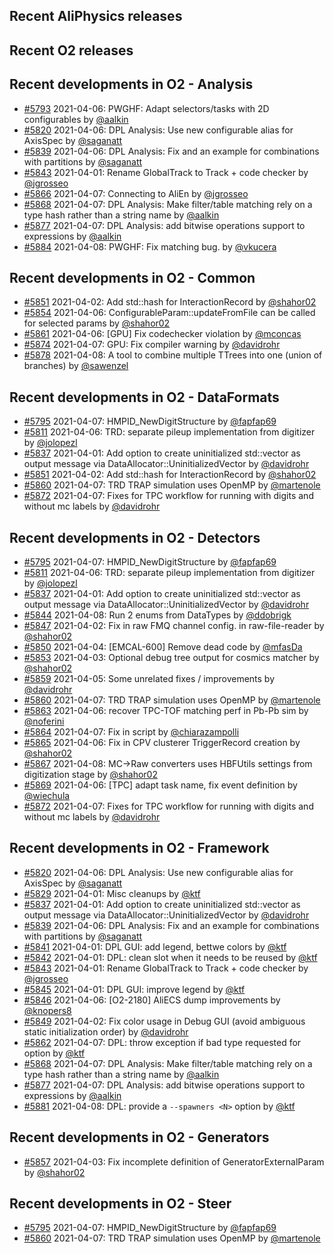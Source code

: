 ## Recent AliPhysics releases
## Recent O2 releases
## Recent developments in O2 - Analysis
- [#5793](https://github.com/AliceO2Group/AliceO2/pull/5793) 2021-04-06: PWGHF: Adapt selectors/tasks with 2D configurables by [@aalkin](https://github.com/aalkin)
- [#5820](https://github.com/AliceO2Group/AliceO2/pull/5820) 2021-04-06: DPL Analysis: Use new configurable alias for AxisSpec by [@saganatt](https://github.com/saganatt)
- [#5839](https://github.com/AliceO2Group/AliceO2/pull/5839) 2021-04-06: DPL Analysis: Fix and an example for combinations with partitions by [@saganatt](https://github.com/saganatt)
- [#5843](https://github.com/AliceO2Group/AliceO2/pull/5843) 2021-04-01: Rename GlobalTrack to Track + code checker by [@jgrosseo](https://github.com/jgrosseo)
- [#5866](https://github.com/AliceO2Group/AliceO2/pull/5866) 2021-04-07: Connecting to AliEn by [@jgrosseo](https://github.com/jgrosseo)
- [#5868](https://github.com/AliceO2Group/AliceO2/pull/5868) 2021-04-07: DPL Analysis: Make filter/table matching rely on a type hash rather than a string name by [@aalkin](https://github.com/aalkin)
- [#5877](https://github.com/AliceO2Group/AliceO2/pull/5877) 2021-04-07: DPL Analysis: add bitwise operations support to expressions by [@aalkin](https://github.com/aalkin)
- [#5884](https://github.com/AliceO2Group/AliceO2/pull/5884) 2021-04-08: PWGHF: Fix matching bug. by [@vkucera](https://github.com/vkucera)
## Recent developments in O2 - Common
- [#5851](https://github.com/AliceO2Group/AliceO2/pull/5851) 2021-04-02: Add std::hash for InteractionRecord by [@shahor02](https://github.com/shahor02)
- [#5854](https://github.com/AliceO2Group/AliceO2/pull/5854) 2021-04-06: ConfigurableParam::updateFromFile can be called for selected params by [@shahor02](https://github.com/shahor02)
- [#5861](https://github.com/AliceO2Group/AliceO2/pull/5861) 2021-04-06: [GPU] Fix codechecker violation by [@mconcas](https://github.com/mconcas)
- [#5874](https://github.com/AliceO2Group/AliceO2/pull/5874) 2021-04-07: GPU: Fix compiler warning by [@davidrohr](https://github.com/davidrohr)
- [#5878](https://github.com/AliceO2Group/AliceO2/pull/5878) 2021-04-08: A tool to combine multiple TTrees into one (union of branches) by [@sawenzel](https://github.com/sawenzel)
## Recent developments in O2 - DataFormats
- [#5795](https://github.com/AliceO2Group/AliceO2/pull/5795) 2021-04-07: HMPID_NewDigitStructure by [@fapfap69](https://github.com/fapfap69)
- [#5811](https://github.com/AliceO2Group/AliceO2/pull/5811) 2021-04-06: TRD: separate pileup implementation from digitizer by [@jolopezl](https://github.com/jolopezl)
- [#5837](https://github.com/AliceO2Group/AliceO2/pull/5837) 2021-04-01: Add option to create uninitialized std::vector as output message via DataAllocator::UninitializedVector by [@davidrohr](https://github.com/davidrohr)
- [#5851](https://github.com/AliceO2Group/AliceO2/pull/5851) 2021-04-02: Add std::hash for InteractionRecord by [@shahor02](https://github.com/shahor02)
- [#5860](https://github.com/AliceO2Group/AliceO2/pull/5860) 2021-04-07: TRD TRAP simulation uses OpenMP by [@martenole](https://github.com/martenole)
- [#5872](https://github.com/AliceO2Group/AliceO2/pull/5872) 2021-04-07: Fixes for TPC workflow for running with digits and without mc labels by [@davidrohr](https://github.com/davidrohr)
## Recent developments in O2 - Detectors
- [#5795](https://github.com/AliceO2Group/AliceO2/pull/5795) 2021-04-07: HMPID_NewDigitStructure by [@fapfap69](https://github.com/fapfap69)
- [#5811](https://github.com/AliceO2Group/AliceO2/pull/5811) 2021-04-06: TRD: separate pileup implementation from digitizer by [@jolopezl](https://github.com/jolopezl)
- [#5837](https://github.com/AliceO2Group/AliceO2/pull/5837) 2021-04-01: Add option to create uninitialized std::vector as output message via DataAllocator::UninitializedVector by [@davidrohr](https://github.com/davidrohr)
- [#5844](https://github.com/AliceO2Group/AliceO2/pull/5844) 2021-04-08: Run 2 enums from DataTypes by [@ddobrigk](https://github.com/ddobrigk)
- [#5847](https://github.com/AliceO2Group/AliceO2/pull/5847) 2021-04-02: Fix in raw FMQ channel config. in raw-file-reader by [@shahor02](https://github.com/shahor02)
- [#5850](https://github.com/AliceO2Group/AliceO2/pull/5850) 2021-04-04: [EMCAL-600] Remove dead code by [@mfasDa](https://github.com/mfasDa)
- [#5853](https://github.com/AliceO2Group/AliceO2/pull/5853) 2021-04-03: Optional debug tree output for cosmics matcher by [@shahor02](https://github.com/shahor02)
- [#5859](https://github.com/AliceO2Group/AliceO2/pull/5859) 2021-04-05: Some unrelated fixes / improvements by [@davidrohr](https://github.com/davidrohr)
- [#5860](https://github.com/AliceO2Group/AliceO2/pull/5860) 2021-04-07: TRD TRAP simulation uses OpenMP by [@martenole](https://github.com/martenole)
- [#5863](https://github.com/AliceO2Group/AliceO2/pull/5863) 2021-04-06: recover TPC-TOF matching perf in Pb-Pb sim by [@noferini](https://github.com/noferini)
- [#5864](https://github.com/AliceO2Group/AliceO2/pull/5864) 2021-04-07: Fix in script by [@chiarazampolli](https://github.com/chiarazampolli)
- [#5865](https://github.com/AliceO2Group/AliceO2/pull/5865) 2021-04-06: Fix in CPV clusterer TriggerRecord creation by [@shahor02](https://github.com/shahor02)
- [#5867](https://github.com/AliceO2Group/AliceO2/pull/5867) 2021-04-08: MC->Raw converters uses HBFUtils settings from digitization stage by [@shahor02](https://github.com/shahor02)
- [#5869](https://github.com/AliceO2Group/AliceO2/pull/5869) 2021-04-06: [TPC] adapt task name, fix event definition by [@wiechula](https://github.com/wiechula)
- [#5872](https://github.com/AliceO2Group/AliceO2/pull/5872) 2021-04-07: Fixes for TPC workflow for running with digits and without mc labels by [@davidrohr](https://github.com/davidrohr)
## Recent developments in O2 - Framework
- [#5820](https://github.com/AliceO2Group/AliceO2/pull/5820) 2021-04-06: DPL Analysis: Use new configurable alias for AxisSpec by [@saganatt](https://github.com/saganatt)
- [#5829](https://github.com/AliceO2Group/AliceO2/pull/5829) 2021-04-01: Misc cleanups by [@ktf](https://github.com/ktf)
- [#5837](https://github.com/AliceO2Group/AliceO2/pull/5837) 2021-04-01: Add option to create uninitialized std::vector as output message via DataAllocator::UninitializedVector by [@davidrohr](https://github.com/davidrohr)
- [#5839](https://github.com/AliceO2Group/AliceO2/pull/5839) 2021-04-06: DPL Analysis: Fix and an example for combinations with partitions by [@saganatt](https://github.com/saganatt)
- [#5841](https://github.com/AliceO2Group/AliceO2/pull/5841) 2021-04-01: DPL GUI: add legend, bettwe colors by [@ktf](https://github.com/ktf)
- [#5842](https://github.com/AliceO2Group/AliceO2/pull/5842) 2021-04-01: DPL: clean slot when it needs to be reused by [@ktf](https://github.com/ktf)
- [#5843](https://github.com/AliceO2Group/AliceO2/pull/5843) 2021-04-01: Rename GlobalTrack to Track + code checker by [@jgrosseo](https://github.com/jgrosseo)
- [#5845](https://github.com/AliceO2Group/AliceO2/pull/5845) 2021-04-01: DPL GUI: improve legend by [@ktf](https://github.com/ktf)
- [#5846](https://github.com/AliceO2Group/AliceO2/pull/5846) 2021-04-06: [O2-2180] AliECS dump improvements by [@knopers8](https://github.com/knopers8)
- [#5849](https://github.com/AliceO2Group/AliceO2/pull/5849) 2021-04-02: Fix color usage in Debug GUI (avoid ambiguous static initialization order) by [@davidrohr](https://github.com/davidrohr)
- [#5862](https://github.com/AliceO2Group/AliceO2/pull/5862) 2021-04-07: DPL: throw exception if bad type requested for option by [@ktf](https://github.com/ktf)
- [#5868](https://github.com/AliceO2Group/AliceO2/pull/5868) 2021-04-07: DPL Analysis: Make filter/table matching rely on a type hash rather than a string name by [@aalkin](https://github.com/aalkin)
- [#5877](https://github.com/AliceO2Group/AliceO2/pull/5877) 2021-04-07: DPL Analysis: add bitwise operations support to expressions by [@aalkin](https://github.com/aalkin)
- [#5881](https://github.com/AliceO2Group/AliceO2/pull/5881) 2021-04-08: DPL: provide a `--spawners <N>` option by [@ktf](https://github.com/ktf)
## Recent developments in O2 - Generators
- [#5857](https://github.com/AliceO2Group/AliceO2/pull/5857) 2021-04-03: Fix incomplete definition of GeneratorExternalParam by [@shahor02](https://github.com/shahor02)
## Recent developments in O2 - Steer
- [#5795](https://github.com/AliceO2Group/AliceO2/pull/5795) 2021-04-07: HMPID_NewDigitStructure by [@fapfap69](https://github.com/fapfap69)
- [#5860](https://github.com/AliceO2Group/AliceO2/pull/5860) 2021-04-07: TRD TRAP simulation uses OpenMP by [@martenole](https://github.com/martenole)
